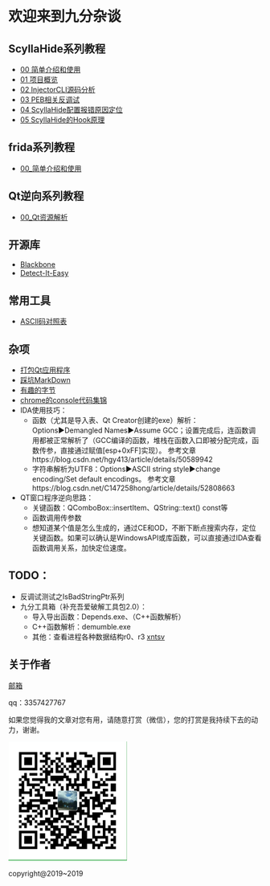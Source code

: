 # 欢迎来到九分杂谈


## ScyllaHide系列教程

- [00 简单介绍和使用](https://ninecents.github.io/course/ScyllaHide/00%20简单介绍和使用)
- [01 项目概览](https://ninecents.github.io/course/ScyllaHide/01%20项目概览)
- [02 InjectorCLI源码分析](https://ninecents.github.io/course/ScyllaHide/02%20InjectorCLI源码分析)
- [03 PEB相关反调试](https://ninecents.github.io/course/ScyllaHide/03%20PEB相关反调试)
- [04 ScyllaHide配置报错原因定位](https://ninecents.github.io/course/ScyllaHide/04%20ScyllaHide配置报错原因定位)
- [05 ScyllaHide的Hook原理](https://ninecents.github.io/course/ScyllaHide/05%20ScyllaHide的Hook原理)


## frida系列教程
- [00_简单介绍和使用](https://ninecents.github.io/course/frida/00_简单介绍和使用)


## Qt逆向系列教程
- [00_Qt资源解析](https://ninecents.github.io/course/Qt/00_Qt资源解析 )


## 开源库
- [Blackbone](https://github.com/DarthTon/Blackbone)
- [Detect-It-Easy](https://github.com/horsicq/Detect-It-Easy)


## 常用工具
- [ASCII码对照表](https://ninecents.github.io/utils/ASCII码对照表.html)


## 杂项
- [打包Qt应用程序](https://ninecents.github.io/utils/打包Qt应用程序)
- [踩坑MarkDown](https://ninecents.github.io/utils/踩坑MarkDown)
- [有趣的字节](https://ninecents.github.io/utils/interesting/有趣的字节)
- [chrome的console代码集锦](https://ninecents.github.io/utils/interesting/chrome的console代码集锦)
- IDA使用技巧：
  - 函数（尤其是导入表、Qt Creator创建的exe）解析：Options▶Demangled Names▶Assume GCC；设置完成后，连函数调用都被正常解析了（GCC编译的函数，堆栈在函数入口即被分配完成，函数传参，直接通过赋值[esp+0xFF]实现）。  参考文章https://blog.csdn.net/hgy413/article/details/50589942
  - 字符串解析为UTF8：Options▶ASCII string style▶change encoding/Set default encodings。  参考文章https://blog.csdn.net/C147258hong/article/details/52808663
- QT窗口程序逆向思路：
  - 关键函数：QComboBox::insertItem、QString::text() const等
  - 函数调用传参数
  - 想知道某个值是怎么生成的，通过CE和OD，不断下断点搜索内存，定位关键函数。如果可以确认是WindowsAPI或库函数，可以直接通过IDA查看函数调用关系，加快定位速度。



## TODO：
- 反调试测试之IsBadStringPtr系列
- 九分工具箱（补充吾爱破解工具包2.0）：
  - 导入导出函数：Depends.exe、（C++函数解析）
  - C++函数解析：demumble.exe
  - 其他：查看进程各种数据结构r0、r3 [xntsv](https://github.com/horsicq/xntsv)


## 关于作者

[邮箱](mailto:3357427767@qq.com)

qq：3357427767

如果您觉得我的文章对您有用，请随意打赏（微信），您的打赏是我持续下去的动力，谢谢。

![微信收款码](微信收款码.png)


copyright@2019~2019
 
